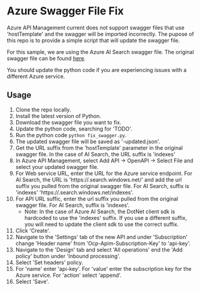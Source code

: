 # Azure Swagger File Fix

Azure API Management current does not support swagger files that use 'hostTemplate' and the swagger will be imported incorrectly.  The pupose of this repo is to provide a simple script that will update the swagger file.

For this sample, we are using the Azure AI Search swagger file.  The original swagger file can be found [here](https://raw.githubusercontent.com/Azure/azure-rest-api-specs/master/specification/search/data-plane/Azure.Search/stable/2023-11-01/searchindex.json).

You should update the python code if you are experiencing issues with a different Azure service.

## Usage

1. Clone the repo locally.
1. Install the latest version of Python.
1. Download the swagger file you want to fix.
1. Update the python code, searching for 'TODO'.
1. Run the python code `python fix_swagger.py`.
1. The updated swagger file will be saved as '<inputfile>-updated.json'.
1. Get the URL suffix from the 'hostTemplate' parameter in the original swagger file.  In the case of AI Search, the URL suffix is 'indexes'
1. In Azure API Management, select Add API -> OpenAPI -> Select File and select your updated swagger file.
1. For Web service URL, enter the URL for the Azure service endpoint.  For AI Search, the URL is 'https://<service-name>.search.windows.net/' and add the url suffix you pulled from the original swagger file.  For AI Search, suffix is 'indexes' 'https://<service-name>.search.windows.net/indexes'.
1. For API URL suffic, enter the url suffix you pulled from the original swagger file.  For AI Search, suffix is 'indexes'.
    - Note: In the case of Azure AI Search, the DotNet client sdk is hardcoded to use the 'indexes' suffix.  If you use a different suffix, you will need to update the client sdk to use the correct suffix.
1. Click 'Create'.
1. Navigate to the 'Settings' tab of the new API and under 'Subscription' change 'Header name' from 'Ocp-Apim-Subscription-Key' to 'api-key'.
1. Navigate to the 'Design' tab and select 'All operations' end the 'Add policy' button under 'Inbound processing'.
1. Select 'Set headers' policy.
1. For 'name' enter 'api-key'.  For 'value' enter the subscription key for the Azure service.  For 'action' select 'append'.
1. Select 'Save'.